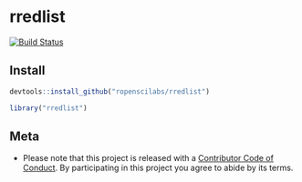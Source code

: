 rredlist
========



[![Build Status](https://travis-ci.org/ropenscilabs/rredlist.svg?branch=master)](https://travis-ci.org/ropenscilabs/rredlist)

## Install


```r
devtools::install_github("ropenscilabs/rredlist")
```


```r
library("rredlist")
```

## Meta

* Please note that this project is released with a [Contributor Code of Conduct](CONDUCT.md). By participating in this project you agree to abide by its terms.

